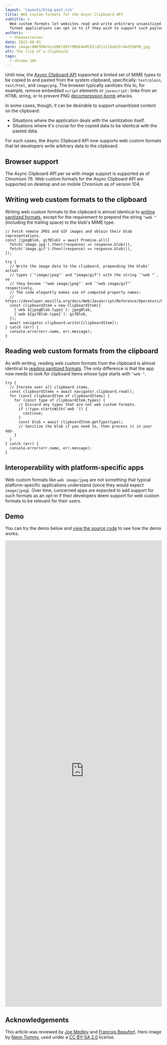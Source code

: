 ```yaml
---
layout: 'layouts/blog-post.njk'
title: Web custom formats for the Async Clipboard API
subtitle: >
  Web custom formats let websites read and write arbitrary unsanitized payloads using a standard
  format applications can opt in to if they wish to support such payloads.
authors:
  - thomassteiner
date: 2022-08-01
hero: image/8WbTDNrhLsU0El80frMBGE4eMCD3/qF12zl6xHIIrHw3S5WfW.jpg
alt: The clip of a clipboard.
tags:
  - chrome-104
---
```


Until now, the [Async Clipboard API](https://web.dev/async-clipboard/) supported a limited set of
MIME types to be copied to and pasted from the system clipboard, specifically: `text/plain`,
`text/html`, and `image/png`. The browser typically sanitizes this to, for example, remove embedded
`script` elements or `javascript:` links from an HTML string, or to prevent PNG
[decompression bomb](https://en.wikipedia.org/wiki/Zip_bomb) attacks.

In some cases, though, it can be desirable to support unsanitized content on the clipboard:

- Situations where the application deals with the sanitization itself.
- Situations where it's crucial for the copied data to be identical with the pasted data.

For such cases, the Async Clipboard API now supports web custom formats that let developers write
arbitrary data to the clipboard.

## Browser support

The Async Clipboard API per se with image support is supported as of Chromium&nbsp;76. Web custom
formats for the Async Clipboard API are supported on desktop and on mobile Chromium as of
version&nbsp;104.

## Writing web custom formats to the clipboard

Writing web custom formats to the clipboard is almost identical to
[writing sanitized formats](<https://web.dev/async-clipboard/#write()>), except for the requirement
to prepend the string `"web "` (including the trailing space) to the blob's MIME type.

```js/13-14
// Fetch remote JPEG and GIF images and obtain their blob representations.
const [jpegBlob, gifBlob] = await Promise.all([
  fetch('image.jpg').then((response) => response.blob()),
  fetch('image.gif').then((response) => response.blob()),
]);

try {
  // Write the image data to the clipboard, prepending the blobs' actual
  // types (`"image/jpeg"` and "image/gif") with the string `"web "`, so
  // they become `"web image/jpeg"` and `"web image/gif"` respectively.
  // The code elegantly makes use of computed property names:
  // https://developer.mozilla.org/docs/Web/JavaScript/Reference/Operators/Object_initializer#computed_property_names.
  const clipboardItem = new ClipboardItem({
    [`web ${jpegBlob.type}`]: jpegBlob,
    [`web ${gifBlob.type}`]: gifBlob,
  });
  await navigator.clipboard.write([clipboardItem]);
} catch (err) {
  console.error(err.name, err.message);
}
```

## Reading web custom formats from the clipboard

As with writing, reading web custom formats from the clipboard is almost identical to
[reading sanitized formats](<https://web.dev/async-clipboard/#read()>). The only difference is that
the app now needs to look for clipboard items whose type starts with `"web "`.

```js/6
try {
  // Iterate over all clipboard items.
  const clipboardItems = await navigator.clipboard.read();
  for (const clipboardItem of clipboardItems) {
    for (const type of clipboardItem.types) {
      // Discard any types that are not web custom formats.
      if (!type.startsWith('web ')) {
        continue;
      }
      const blob = await clipboardItem.getType(type);
      // Sanitize the blob if you need to, then process it in your app.
    }
  }
} catch (err) {
  console.error(err.name, err.message);
}
```

## Interoperability with platform-specific apps

Web custom formats like `web image/jpeg` are not something that typical platform-specific
applications understand (since they would expect `image/jpeg`). Over time, concerned apps are
expected to add support for such formats as an opt-in if their developers deem support for web
custom formats to be relevant for their users.

## Demo

You can try the demo below and
[view the source code](https://glitch.com/edit/#!/custom-async-clipboard) to see how the demo works.

<div class="glitch-embed-wrap" style="height: 1500px; width: 100%;">
  <iframe
    src="https://custom-async-clipboard.glitch.me/"
    title="custom-async-clipboard on Glitch"
    allow="clipboard-read; clipboard-write"
    style="height: 100%; width: 100%; border: 0;">
  </iframe>
</div>

## Acknowledgements

This article was reviewed by [Joe Medley](https://github.com/jpmedley)
and [François Beaufort](https://github.com/beaufortfrancois).
Hero image by [Neon Tommy](https://www.flickr.com/photos/42757699@N04), used under a
[CC BY-SA 2.0](https://creativecommons.org/licenses/by-sa/2.0/) license.
